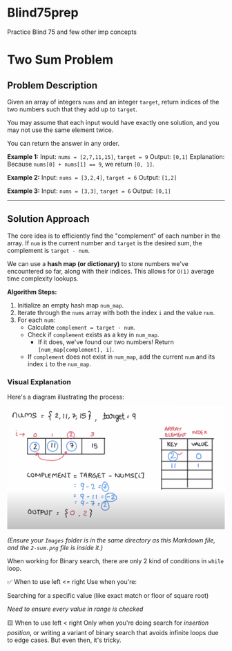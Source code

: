 # Blind75prep
Practice Blind 75 and few other imp concepts


# Two Sum Problem

## Problem Description

Given an array of integers `nums` and an integer `target`, return indices of the two numbers such that they add up to `target`.

You may assume that each input would have exactly one solution, and you may not use the same element twice.

You can return the answer in any order.

**Example 1:**
Input: `nums = [2,7,11,15]`, `target = 9`
Output: `[0,1]`
Explanation: Because `nums[0] + nums[1] == 9`, we return `[0, 1]`.

**Example 2:**
Input: `nums = [3,2,4]`, `target = 6`
Output: `[1,2]`

**Example 3:**
Input: `nums = [3,3]`, `target = 6`
Output: `[0,1]`

---

## Solution Approach

The core idea is to efficiently find the "complement" of each number in the array. If `num` is the current number and `target` is the desired sum, the complement is `target - num`.

We can use a **hash map (or dictionary)** to store numbers we've encountered so far, along with their indices. This allows for `O(1)` average time complexity lookups.

**Algorithm Steps:**

1.  Initialize an empty hash map `num_map`.
2.  Iterate through the `nums` array with both the index `i` and the value `num`.
3.  For each `num`:
    * Calculate `complement = target - num`.
    * Check if `complement` exists as a key in `num_map`.
        * If it does, we've found our two numbers! Return `[num_map[complement], i]`.
    * If `complement` does not exist in `num_map`, add the current `num` and its index `i` to the `num_map`.

### Visual Explanation

Here's a diagram illustrating the process:

![My Diagram](Images/2-sum.png)

*(Ensure your `Images` folder is in the same directory as this Markdown file, and the `2-sum.png` file is inside it.)*



When working for Binary search, there are only 2 kind of conditions in `while` loop.

✅ When to use left <= right
Use when you're:

Searching for a specific value (like exact match or floor of square root)

*Need to ensure every value in range is checked*

🟨 When to use left < right
Only when you're doing search for *insertion position*, or writing a variant of binary search that avoids infinite loops due to edge cases. But even then, it's tricky.

